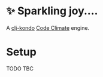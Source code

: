 # ✨ Sparkling joy....

A [clj-kondo](https://github.com/borkdude/clj-kondo) [Code Climate](https://codeclimate.com) engine.

# Setup

TODO TBC
